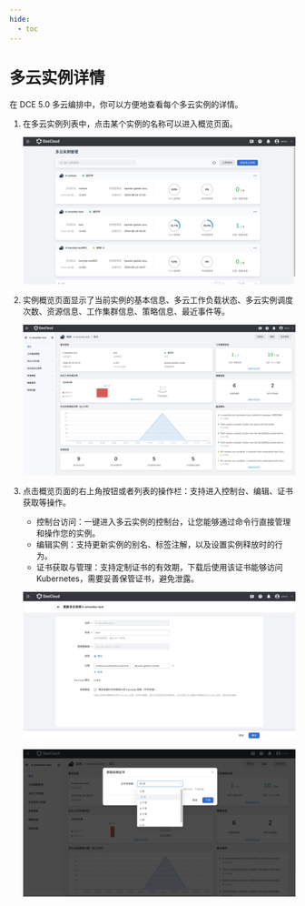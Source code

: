 ```yaml
---
hide:
  - toc
---
```


# 多云实例详情

在 DCE 5.0 多云编排中，你可以方便地查看每个多云实例的详情。

1. 在多云实例列表中，点击某个实例的名称可以进入概览页面。

    ![instance](../images/table.png)

2. 实例概览页面显示了当前实例的基本信息、多云工作负载状态、多云实例调度次数、资源信息、工作集群信息、策略信息、最近事件等。

    ![instance](../images/instance-detail.png)

3. 点击概览页面的右上角按钮或者列表的操作栏：支持进入控制台、编辑、证书获取等操作。
   
    - 控制台访问：一键进入多云实例的控制台，让您能够通过命令行直接管理和操作您的实例。
    - 编辑实例：支持更新实例的别名、标签注解，以及设置实例释放时的行为。
    - 证书获取与管理：支持定制证书的有效期，下载后使用该证书能够访问 Kubernetes，需要妥善保管证书，避免泄露。

    ![instance](../images/instance-edit.png)

    ![instance](../images/certificate.png)
